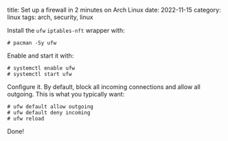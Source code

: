 title: Set up a firewall in 2 minutes on Arch Linux
date: 2022-11-15
category: linux
tags: arch, security, linux

Install the `ufw` `iptables-nft` wrapper with:

```text
# pacman -Sy ufw
```

Enable and start it with:
```text
# systemctl enable ufw
# systemctl start ufw
```

Configure it. By default, block all incoming connections and allow all
outgoing. This is what you typically want:

```text
# ufw default allow outgoing
# ufw default deny incoming
# ufw reload
```

Done!

